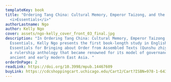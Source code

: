 ```yaml
---
templateKey: book
title: "Ordering Tang China: Cultural Memory, Emperor Taizong, and the
  <i>Essentials</i>"
authorLastname: Ngo
author: Kelly Ngo
cover: assets/ngo-kelly_cover_front_03_final.jpg
description: "In Ordering Tang China: Cultural Memory, Emperor Taizong and the
  Essentials, Kelly Ngo presents the first book-length study in English of the
  Essentials for Bringing about Order from Assembled Texts (Qunshu zhiyao 群書治要),
  a rulership anthology that became renowned for its model of governance in
  ancient and early modern East Asia. "
orderOnPage: 2
readLink: https://doi.org/10.3998/mpub.14467609
buyLink: https://cdcshoppingcart.uchicago.edu/Cart2/Cart?ISBN=978-1-64315-070-3&PRESS=lever
---
```

